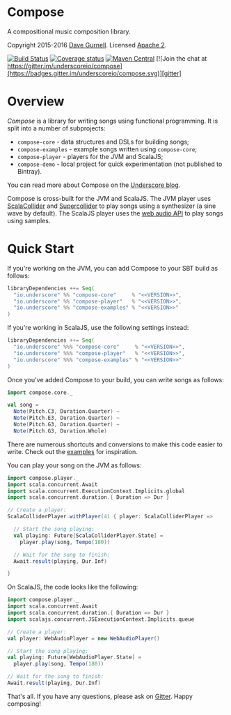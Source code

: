 # Compose

A compositional music composition library.

Copyright 2015-2016 [Dave Gurnell][davegurnell]. Licensed [Apache 2][license].

[![Build Status](https://travis-ci.org/underscoreio/compose.svg?branch=develop)][travis]
[![Coverage status](https://img.shields.io/codecov/c/github/underscoreio/compose/develop.svg)](https://codecov.io/github/underscoreio/compose)
[![Maven Central](https://maven-badges.herokuapp.com/maven-central/io.underscore/compose_2.11/badge.svg)](https://maven-badges.herokuapp.com/maven-central/io.underscore/compose_2.11)
[![Join the chat at https://gitter.im/underscoreio/compose](https://badges.gitter.im/underscoreio/compose.svg)][gitter]

# Overview

*Compose* is a library for writing songs using functional programming.
It is split into a number of subprojects:

- `compose-core`     - data structures and DSLs for building songs;
- `compose-examples` - example songs written using `compose-core`;
- `compose-player`   - players for the JVM and ScalaJS;
- `compose-demo`     - local project for quick experimentation (not published to Bintray).

You can read more about Compose on the [Underscore blog][blog].

Compose is cross-built for the JVM and ScalaJS.
The JVM player uses [ScalaCollider][scalacollider] and [Supercollider][supercollider]
to play songs using a synthesizer (a sine wave by default).
The ScalaJS player uses the [web audio API][webaudio] to play songs using samples.

# Quick Start

If you're working on the JVM, you can add Compose to your SBT build as follows:

```scala
libraryDependencies ++= Seq(
  "io.underscore" %% "compose-core"     % "<<VERSION>>",
  "io.underscore" %% "compose-player"   % "<<VERSION>>",
  "io.underscore" %% "compose-examples" % "<<VERSION>>"
)
```

If you're working in ScalaJS, use the following settings instead:

```scala
libraryDependencies ++= Seq(
  "io.underscore" %%% "compose-core"     % "<<VERSION>>",
  "io.underscore" %%% "compose-player"   % "<<VERSION>>",
  "io.underscore" %%% "compose-examples" % "<<VERSION>>"
)
```

Once you've added Compose to your build, you can write songs as follows:

```scala
import compose.core._

val song =
  Note(Pitch.C3, Duration.Quarter) ~
  Note(Pitch.E3, Duration.Quarter) ~
  Note(Pitch.G3, Duration.Quarter) ~
  Note(Pitch.G3, Duration.Whole)
```

There are numerous shortcuts and conversions to make this code easier to write.
Check out the [examples][examples] for inspiration.

You can play your song on the JVM as follows:

```scala
import compose.player._
import scala.concurrent.Await
import scala.concurrent.ExecutionContext.Implicits.global
import scala.concurrent.duration.{ Duration => Dur }

// Create a player:
ScalaColliderPlayer.withPlayer(4) { player: ScalaColliderPlayer =>

  // Start the song playing:
  val playing: Future[ScalaColliderPlayer.State] =
    player.play(song, Tempo(180))

  // Wait for the song to finish:
  Await.result(playing, Dur.Inf)

}
```

On ScalaJS, the code looks like the following:

```scala
import compose.player._
import scala.concurrent.Await
import scala.concurrent.duration.{ Duration => Dur }
import scalajs.concurrent.JSExecutionContext.Implicits.queue

// Create a player:
val player: WebAudioPlayer = new WebAudioPlayer()

// Start the song playing:
val playing: Future[WebAudioPlayer.State] =
  player.play(song, Tempo(180))

// Wait for the song to finish:
Await.result(playing, Dur.Inf)
```

That's all. If you have any questions, please ask on [Gitter][gitter]. Happy composing!

[blog]: http://underscore.io/blog/posts/2015/03/05/compositional-music-composition.html
[davegurnell]: http://davegurnell.com
[examples]: https://github.com/underscoreio/compose/blob/develop/main/shared/src/main/scala/compose/examples
[gitter]: https://gitter.im/underscoreio/compose?utm_source=badge&utm_medium=badge&utm_campaign=pr-badge&utm_content=badge
[license]: http://www.apache.org/licenses/LICENSE-2.0.txt
[scalacollider]: https://github.com/Sciss/ScalaCollider
[supercollider]: http://www.audiosynth.com
[travis]: https://travis-ci.org/underscoreio/compose
[webaudio]: https://developer.mozilla.org/en-US/docs/Web/API/Web_Audio_API
